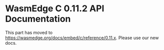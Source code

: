 # WasmEdge C 0.11.2 API Documentation

This  part has moved to <https://wasmedge.org/docs/embed/c/reference/0.11.x>. Please use our new docs.
